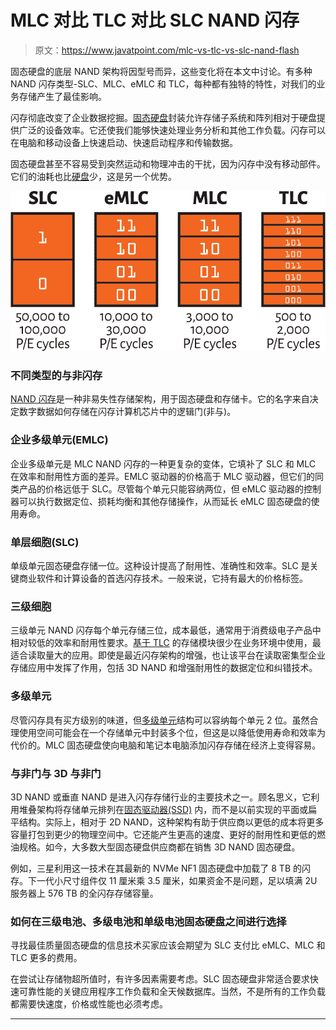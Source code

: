 # MLC 对比 TLC 对比 SLC NAND 闪存

> 原文：<https://www.javatpoint.com/mlc-vs-tlc-vs-slc-nand-flash>

固态硬盘的底层 NAND 架构将因型号而异，这些变化将在本文中讨论。有多种 NAND 闪存类型-SLC、MLC、eMLC 和 TLC，每种都有独特的特性，对我们的业务存储产生了最佳影响。

闪存彻底改变了企业数据挖掘。[固态硬盘](https://www.javatpoint.com/ssd-full-form)封装允许存储子系统和阵列相对于硬盘提供广泛的设备效率。它还使我们能够快速处理业务分析和其他工作负载。闪存可以在电脑和移动设备上快速启动、快速启动程序和传输数据。

固态硬盘甚至不容易受到突然运动和物理冲击的干扰，因为闪存中没有移动部件。它们的油耗也比[硬盘](https://www.javatpoint.com/hdd)少，这是另一个优势。

![MLC vs. TLC vs. SLC NAND Flash](img/5ad36db16c719923ccfc3aeafc1047f7.png)

### 不同类型的与非闪存

[NAND 闪存](https://www.javatpoint.com/nand-flash-memory)是一种非易失性存储架构，用于固态硬盘和存储卡。它的名字来自决定数字数据如何存储在闪存计算机芯片中的逻辑门(非与)。

### 企业多级单元(EMLC)

企业多级单元是 MLC NAND 闪存的一种更复杂的变体，它填补了 SLC 和 MLC 在效率和耐用性方面的差异。EMLC 驱动器的价格高于 MLC 驱动器，但它们的同类产品的价格远低于 SLC。尽管每个单元只能容纳两位，但 eMLC 驱动器的控制器可以执行数据定位、损耗均衡和其他存储操作，从而延长 eMLC 固态硬盘的使用寿命。

### 单层细胞(SLC)

单级单元固态硬盘存储一位。这种设计提高了耐用性、准确性和效率。SLC 是关键商业软件和计算设备的首选闪存技术。一般来说，它持有最大的价格标签。

### 三级细胞

三级单元 NAND 闪存每个单元存储三位，成本最低，通常用于消费级电子产品中相对较低的效率和耐用性要求。[基于 TLC](https://www.javatpoint.com/tlc-full-form) 的存储模块很少在业务环境中使用，最适合读取量大的应用。即使是最近闪存架构的增强，也让该平台在读取密集型企业存储应用中发挥了作用，包括 3D NAND 和增强耐用性的数据定位和纠错技术。

### 多级单元

尽管闪存具有买方级别的味道，但[多级单元](https://www.javatpoint.com/multi-level-cell)结构可以容纳每个单元 2 位。虽然合理使用空间可能会在一个存储单元中封装多个位，但这是以降低使用寿命和效率为代价的。MLC 固态硬盘使向电脑和笔记本电脑添加闪存存储在经济上变得容易。

### 与非门与 3D 与非门

3D NAND 或垂直 NAND 是进入闪存存储行业的主要技术之一。顾名思义，它利用堆叠架构将存储单元排列在[固态驱动器(SSD)](https://www.javatpoint.com/ssd) 内，而不是以前实现的平面或扁平结构。实际上，相对于 2D NAND，这种架构有助于供应商以更低的成本将更多容量打包到更少的物理空间中。它还能产生更高的速度、更好的耐用性和更低的燃油规格。如今，大多数大型固态硬盘供应商都在销售 3D NAND 固态硬盘。

例如，三星利用这一技术在其最新的 NVMe NF1 固态硬盘中加载了 8 TB 的闪存。下一代小尺寸组件仅 11 厘米乘 3.5 厘米，如果资金不是问题，足以填满 2U 服务器上 576 TB 的全闪存存储容量。

### 如何在三级电池、多级电池和单级电池固态硬盘之间进行选择

寻找最佳质量固态硬盘的信息技术买家应该会期望为 SLC 支付比 eMLC、MLC 和 TLC 更多的费用。

在尝试让存储物超所值时，有许多因素需要考虑。SLC 固态硬盘非常适合要求快速可靠性能的关键应用程序工作负载和全天候数据库。当然，不是所有的工作负载都需要快速度，价格或性能也必须考虑。

* * *